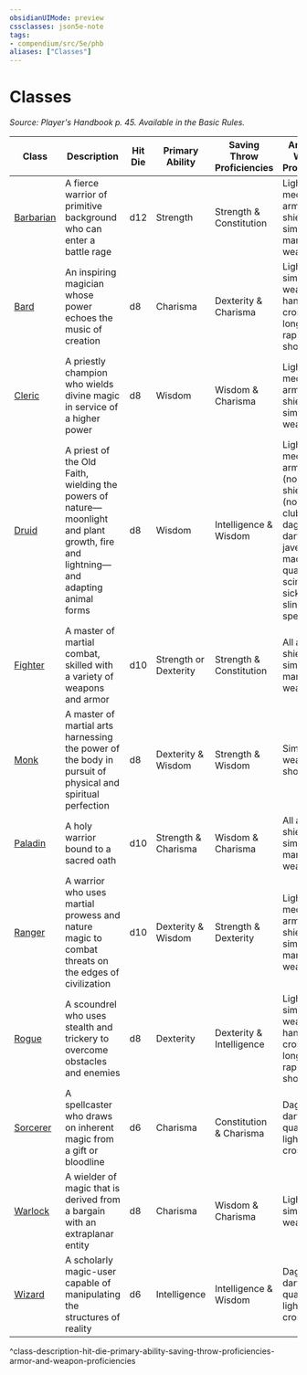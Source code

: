 ```yaml
---
obsidianUIMode: preview
cssclasses: json5e-note
tags:
- compendium/src/5e/phb
aliases: ["Classes"]
---
```

# Classes
*Source: Player's Handbook p. 45. Available in the Basic Rules.* 

| Class | Description | Hit Die | Primary Ability | Saving Throw Proficiencies | Armor and Weapon Proficiencies |
|-------|-------------|---------|-----------------|----------------------------|--------------------------------|
| [Barbarian](barbarian.md) | A fierce warrior of primitive background who can enter a battle rage | d12 | Strength | Strength & Constitution | Light and medium armor, shields, simple and martial weapons |
| [Bard](bard.md) | An inspiring magician whose power echoes the music of creation | d8 | Charisma | Dexterity & Charisma | Light armor, simple weapons, hand crossbows, longswords, rapiers, shortswords |
| [Cleric](cleric.md) | A priestly champion who wields divine magic in service of a higher power | d8 | Wisdom | Wisdom & Charisma | Light and medium armor, shields, simple weapons |
| [Druid](git/3-Mechanics/CLI/classes/druid.md) | A priest of the Old Faith, wielding the powers of nature—moonlight and plant growth, fire and lightning—and adapting animal forms | d8 | Wisdom | Intelligence & Wisdom | Light and medium armor (nonmetal), shields (nonmetal), clubs, daggers, darts, javelins, maces, quarterstaffs, scimitars, sickles, slings, spears |
| [Fighter](fighter.md) | A master of martial combat, skilled with a variety of weapons and armor | d10 | Strength or Dexterity | Strength & Constitution | All armor, shields, simple and martial weapons |
| [Monk](monk.md) | A master of martial arts harnessing the power of the body in pursuit of physical and spiritual perfection | d8 | Dexterity & Wisdom | Strength & Wisdom | Simple weapons, shortswords |
| [Paladin](paladin.md) | A holy warrior bound to a sacred oath | d10 | Strength & Charisma | Wisdom & Charisma | All armor, shields, simple and martial weapons |
| [Ranger](ranger.md) | A warrior who uses martial prowess and nature magic to combat threats on the edges of civilization | d10 | Dexterity & Wisdom | Strength & Dexterity | Light and medium armor, shields, simple and martial weapons |
| [Rogue](rogue.md) | A scoundrel who uses stealth and trickery to overcome obstacles and enemies | d8 | Dexterity | Dexterity & Intelligence | Light armor, simple weapons, hand crossbows, longswords, rapiers, shortswords |
| [Sorcerer](sorcerer.md) | A spellcaster who draws on inherent magic from a gift or bloodline | d6 | Charisma | Constitution & Charisma | Daggers, darts, slings, quarterstaffs, light crossbows |
| [Warlock](warlock.md) | A wielder of magic that is derived from a bargain with an extraplanar entity | d8 | Charisma | Wisdom & Charisma | Light armor, simple weapons |
| [Wizard](wizard.md) | A scholarly magic-user capable of manipulating the structures of reality | d6 | Intelligence | Intelligence & Wisdom | Daggers, darts, slings, quarterstaffs, light crossbows |
^class-description-hit-die-primary-ability-saving-throw-proficiencies-armor-and-weapon-proficiencies